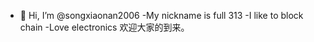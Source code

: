 - 👋 Hi, I’m @songxiaonan2006
-My nickname is full 313
-I like to block chain
-Love electronics
欢迎大家的到来。

<!---
songxiaonan2006/songxiaonan2006 is a ✨ special ✨ repository because its `README.md` (this file) appears on your GitHub profile.
You can click the Preview link to take a look at your changes.
--->
